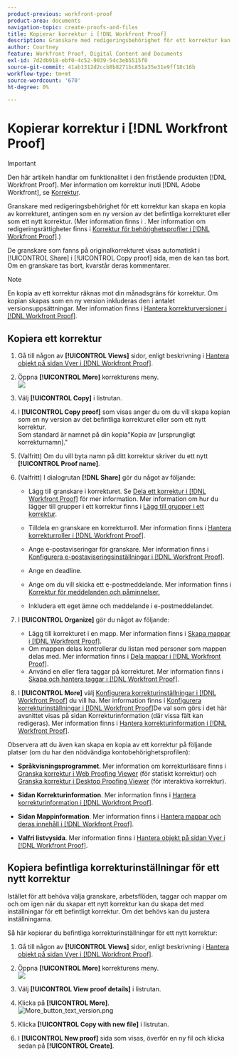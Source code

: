 ```yaml
---
product-previous: workfront-proof
product-area: documents
navigation-topic: create-proofs-and-files
title: Kopierar korrektur i [!DNL Workfront Proof]
description: Granskare med redigeringsbehörighet för ett korrektur kan skapa en kopia av korrekturet, antingen som en ny version av det befintliga korrekturet eller som ett nytt korrektur. (Mer information finns i . Mer information om redigeringsrättigheter finns i Korrekturbehörighetsprofiler i Workfront Proof.)
author: Courtney
feature: Workfront Proof, Digital Content and Documents
exl-id: 7d2db918-ebf0-4c52-9039-54c3eb5515f0
source-git-commit: 41ab1312d2ccb8b8271bc851a35e31e9ff18c16b
workflow-type: tm+mt
source-wordcount: '670'
ht-degree: 0%

---
```


# Kopierar korrektur i [!DNL Workfront Proof]

>[!IMPORTANT]
>
>Den här artikeln handlar om funktionalitet i den fristående produkten [!DNL Workfront Proof]. Mer information om korrektur inuti [!DNL Adobe Workfront], se [Korrektur](../../../review-and-approve-work/proofing/proofing.md).

Granskare med redigeringsbehörighet för ett korrektur kan skapa en kopia av korrekturet, antingen som en ny version av det befintliga korrekturet eller som ett nytt korrektur. (Mer information finns i . Mer information om redigeringsrättigheter finns i [Korrektur för behörighetsprofiler i [!DNL Workfront Proof]](../../../workfront-proof/wp-acct-admin/account-settings/proof-perm-profiles-in-wp.md).)

De granskare som fanns på originalkorrekturet visas automatiskt i [!UICONTROL Share] i [!UICONTROL Copy proof] sida, men de kan tas bort. Om en granskare tas bort, kvarstår deras kommentarer.

>[!NOTE]
>
>En kopia av ett korrektur räknas mot din månadsgräns för korrektur. Om kopian skapas som en ny version inkluderas den i antalet versionsuppsättningar. Mer information finns i [Hantera korrekturversioner i [!DNL Workfront Proof]](../../../workfront-proof/wp-work-proofsfiles/manage-your-work/manage-proof-versions.md).

## Kopiera ett korrektur

1. Gå till någon av **[!UICONTROL Views]** sidor, enligt beskrivning i [Hantera objekt på sidan Vyer i [!DNL Workfront Proof]](../../../workfront-proof/wp-work-proofsfiles/manage-your-work/manage-items-on-views-page.md).

1. Öppna **[!UICONTROL More]** korrekturens meny.\
   ![](assets/more-button-small.png)

1. Välj **[!UICONTROL Copy]** i listrutan.
1. I **[!UICONTROL Copy proof]** som visas anger du om du vill skapa kopian som en ny version av det befintliga korrekturet eller som ett nytt korrektur.\
   Som standard är namnet på din kopia&quot;Kopia av [ursprungligt korrekturnamn].&quot;

1. (Valfritt) Om du vill byta namn på ditt korrektur skriver du ett nytt **[!UICONTROL Proof name]**.
1. (Valfritt) I dialogrutan **[!DNL Share]** gör du något av följande:

   * Lägg till granskare i korrekturet. Se [Dela ett korrektur i [!DNL Workfront Proof]](../../../workfront-proof/wp-work-proofsfiles/share-proofs-and-files/share-proof.md) för mer information. Mer information om hur du lägger till grupper i ett korrektur finns i [Lägg till grupper i ett korrektur](../../../workfront-proof/wp-mnguserscontacts/groups/add-groups.md).

   * Tilldela en granskare en korrekturroll. Mer information finns i [Hantera korrekturroller i [!DNL Workfront Proof]](../../../workfront-proof/wp-work-proofsfiles/share-proofs-and-files/manage-proof-roles.md).
   * Ange e-postaviseringar för granskare. Mer information finns i [Konfigurera e-postaviseringsinställningar i [!DNL Workfront Proof]](../../../workfront-proof/wp-emailsntfctns/email-alerts/config-email-notification-settings-wp.md).
   * Ange en deadline.
   * Ange om du vill skicka ett e-postmeddelande. Mer information finns i [Korrektur för meddelanden och påminnelser.](https://support.workfront.com/hc/en-us/sections/115000920788-Proof-notifications-and-reminders)
   * Inkludera ett eget ämne och meddelande i e-postmeddelandet.

1. I **[!UICONTROL Organize]** gör du något av följande:

   * Lägg till korrekturet i en mapp. Mer information finns i [Skapa mappar i [!DNL Workfront Proof]](../../../workfront-proof/wp-work-proofsfiles/organize-your-work/create-folders.md).
   * Om mappen delas kontrollerar du listan med personer som mappen delas med. Mer information finns i [Dela mappar i [!DNL Workfront Proof]](../../../workfront-proof/wp-work-proofsfiles/organize-your-work/share-folders.md).
   * Använd en eller flera taggar på korrekturet. Mer information finns i [Skapa och hantera taggar i [!DNL Workfront Proof]](../../../workfront-proof/wp-work-proofsfiles/organize-your-work/create-and-manage-tags.md).

1. I **[!UICONTROL More]** välj [Konfigurera korrekturinställningar i [!DNL Workfront Proof]](../../../workfront-proof/wp-work-proofsfiles/manage-your-work/configure-proof-settings.md) du vill ha. Mer information finns i [Konfigurera korrekturinställningar i [!DNL Workfront Proof]](../../../workfront-proof/wp-work-proofsfiles/manage-your-work/configure-proof-settings.md)De val som görs i det här avsnittet visas på sidan Korrekturinformation (där vissa fält kan redigeras). Mer information finns i [Hantera korrekturinformation i [!DNL Workfront Proof]](../../../workfront-proof/wp-work-proofsfiles/manage-your-work/manage-proof-details.md).

Observera att du även kan skapa en kopia av ett korrektur på följande platser (om du har den nödvändiga kontobehörighetsprofilen):

* **Språkvisningsprogrammet**. Mer information om korrekturläsare finns i [Granska korrektur i Web Proofing Viewer](https://support.workfront.com/hc/en-us/sections/115000275214-Reviewing-Proofs-in-the-Web-Proofing-Viewer) (för statiskt korrektur) och [Granska korrektur i Desktop Proofing Viewer](https://support.workfront.com/hc/en-us/sections/360000686434-Reviewing-Proofs-in-the-Desktop-Proofing-Viewer) (för interaktiva korrektur).

* **Sidan Korrekturinformation**. Mer information finns i [Hantera korrekturinformation i [!DNL Workfront Proof]](../../../workfront-proof/wp-work-proofsfiles/manage-your-work/manage-proof-details.md).

* **Sidan Mappinformation**. Mer information finns i [Hantera mappar och deras innehåll i [!DNL Workfront Proof]](../../../workfront-proof/wp-work-proofsfiles/organize-your-work/manage-folders-and-contents.md).

* **Valfri listvysida**. Mer information finns i [Hantera objekt på sidan Vyer i [!DNL Workfront Proof]](../../../workfront-proof/wp-work-proofsfiles/manage-your-work/manage-items-on-views-page.md).

## Kopiera befintliga korrekturinställningar för ett nytt korrektur

Istället för att behöva välja granskare, arbetsflöden, taggar och mappar om och om igen när du skapar ett nytt korrektur kan du skapa det med inställningar för ett befintligt korrektur. Om det behövs kan du justera inställningarna.

Så här kopierar du befintliga korrekturinställningar för ett nytt korrektur:

1. Gå till någon av **[!UICONTROL Views]** sidor, enligt beskrivning i [Hantera objekt på sidan Vyer i [!DNL Workfront Proof]](../../../workfront-proof/wp-work-proofsfiles/manage-your-work/manage-items-on-views-page.md).

1. Öppna **[!UICONTROL More]** korrekturens meny.\
   ![](assets/more-button-small.png)

1. Välj **[!UICONTROL View proof details]** i listrutan.
1. Klicka på **[!UICONTROL More]**.\
   ![More_button_text_version.png](assets/more-button-text-version.png)

1. Klicka **[!UICONTROL Copy with new file]** i listrutan.
1. I **[!UICONTROL New proof]** sida som visas, överför en ny fil och klicka sedan på **[!UICONTROL Create]**.
